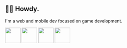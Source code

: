 ## 👋🏽 Howdy.
I'm a web and mobile dev focused on game development.

[<img src="https://upload.wikimedia.org/wikipedia/commons/4/4c/Typescript_logo_2020.svg" width="50px" />][typescript] [<img src="https://upload.wikimedia.org/wikipedia/commons/9/99/Unofficial_JavaScript_logo_2.svg" height="50px" width="50px" />][javascript] [<img src="https://haxe.org/img/branding/haxe-logo-glyph.svg" height="50px" width="50px" />][haxe] [<img src="https://upload.wikimedia.org/wikipedia/commons/d/d5/Rust_programming_language_black_logo.svg" width="50px" />][rust]

[civet]: https://civet.dev
[typescript]: https://typescriptlang.org
[javascript]: https://developer.mozilla.org/en-US/docs/Web/JavaScript
[fennel]: https://fennel-lang.org
[lua]: https://www.lua.org
[nelua]: https://nelua.io
[raku]: https://raku.org
[nim]: https://nim-lang.org
[haxe]: https://haxe.org
[wax]: https://github.com/LingDong-/wax
[php]: https://php.net
[swift]: https://swift.org
[c]: https://en.cppreference.com/w/c
[zig]: https://ziglang.org
[odin]: https://odin-lang.org
[cpp]: https://en.cppreference.com
[janet]: https://www.janet-lang.org/
[txr]: http://nongnu.org/txr
[webassembly]: https://webassembly.org/
[assemblyscript]: https://www.assemblyscript.org/
[rust]: https://rust-lang.org
[elisp]: https://www.gnu.org/software/emacs/manual/html_node/elisp/
[kotlin]: https://kotlinlang.org/
[clojure]: https://clojure.org/
[clojurescript]: https://clojurescript.org/
[godot]: https://godotengine.org
[construct]: https://construct.net
[python]: https://www.python.org/
[ruby]: https://www.ruby-lang.org/en/
[lisp]: https://common-lisp.net/
[red]: http://red-lang.org
[racket]: https://racket-lang.org
[julia]: https://julialang.org
[go]: https://go.dev

